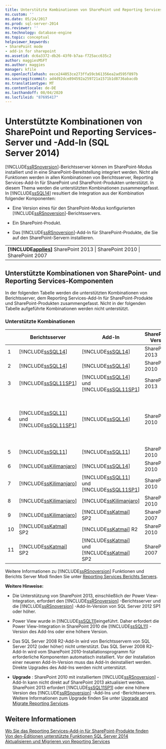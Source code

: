 ```yaml
---
title: Unterstützte Kombinationen von SharePoint und Reporting Services Server und Add-in (SQL Server 2014) | Microsoft-Dokumentation
ms.custom: ''
ms.date: 05/24/2017
ms.prod: sql-server-2014
ms.reviewer: ''
ms.technology: database-engine
ms.topic: conceptual
helpviewer_keywords:
- SharePoint mode
- add-in for sharepoint
ms.assetid: dc6a3372-db26-43f0-b7aa-f725acc635c2
author: maggiesMSFT
ms.author: maggies
manager: kfile
ms.openlocfilehash: eece244053ce273ffa59cb61356ea2ad595f897b
ms.sourcegitcommit: ad4d92dce894592a259721a1571b1d8736abacdb
ms.translationtype: MT
ms.contentlocale: de-DE
ms.lasthandoff: 08/04/2020
ms.locfileid: "87695417"
---
```

# <a name="supported-combinations-of-sharepoint-and-reporting-services-server-and-add-in-sql-server-2014"></a>Unterstützte Kombinationen von SharePoint und Reporting Services-Server und -Add-In (SQL Server 2014)
  [!INCLUDE[ssRSnoversion](../../includes/ssrsnoversion-md.md)]-Berichtsserver können im SharePoint-Modus installiert und in eine SharePoint-Bereitstellung integriert werden. Nicht alle Funktionen werden in allen Kombinationen von Berichtsserver, Reporting Services-Add-In für SharePoint und SharePoint-Produkten unterstützt. In diesem Thema werden die unterstützten Kombinationen zusammengefasst. In [!INCLUDE[ssSQL14](../../includes/sssql14-md.md)] resultiert die Integration aus der Kombination folgender Komponenten:  
  
-   Eine Version eines für den SharePoint-Modus konfigurierten [!INCLUDE[ssRSnoversion](../../includes/ssrsnoversion-md.md)]-Berichtsservers.  
  
-   Ein SharePoint-Produkt.  
  
-   Das [!INCLUDE[ssRSnoversion](../../includes/ssrsnoversion-md.md)]-Add-In für SharePoint-Produkte, die Sie auf den SharePoint-Servern installieren.  
  
||  
|-|  
|**[!INCLUDE[applies](../../includes/applies-md.md)]** SharePoint 2013 &#124; SharePoint 2010 &#124; SharePoint 2007|  
  
## <a name="supported-combinations-of-sharepoint-and-reporting-services-components"></a>Unterstützte Kombinationen von SharePoint- und Reporting Services-Komponenten  
 In der folgenden Tabelle werden die unterstützten Kombinationen von Berichtsserver, dem Reporting Services-Add-In für SharePoint-Produkte und SharePoint-Produkten zusammengefasst. Nicht in der folgenden Tabelle aufgeführte Kombinationen werden nicht unterstützt.  
  
### <a name="supported-combinations"></a>Unterstützte Kombinationen  
  
||Berichtsserver|Add-In|SharePoint-Version|Unterstützt|  
|-|-------------------|-------------|------------------------|---------------|  
|1|[!INCLUDE[ssSQL14](../../includes/sssql14-md.md)]|[!INCLUDE[ssSQL14](../../includes/sssql14-md.md)]|SharePoint 2013|Ja|  
|2|[!INCLUDE[ssSQL14](../../includes/sssql14-md.md)]|[!INCLUDE[ssSQL14](../../includes/sssql14-md.md)]|SharePoint 2010|Ja|  
|3|[!INCLUDE[ssSQL11SP1](../../includes/sssql11sp1-md.md)]|[!INCLUDE[ssSQL14](../../includes/sssql14-md.md)] und [!INCLUDE[ssSQL11SP1](../../includes/sssql11sp1-md.md)]|SharePoint 2013|Ja|  
|4|[!INCLUDE[ssSQL11](../../includes/sssql11-md.md)] und [!INCLUDE[ssSQL11SP1](../../includes/sssql11sp1-md.md)]|[!INCLUDE[ssSQL14](../../includes/sssql14-md.md)]|SharePoint 2010|Ja<br /><br /> Ausnahme: Die Power View-Integration wird nicht unterstützt.|  
|5|[!INCLUDE[ssSQL11](../../includes/sssql11-md.md)]|[!INCLUDE[ssSQL11](../../includes/sssql11-md.md)]|SharePoint 2010|Ja|  
|6|[!INCLUDE[ssKilimanjaro](../../includes/sskilimanjaro-md.md)]|[!INCLUDE[ssSQL14](../../includes/sssql14-md.md)]|SharePoint 2010|Ja|  
|7|[!INCLUDE[ssKilimanjaro](../../includes/sskilimanjaro-md.md)]|[!INCLUDE[ssSQL11](../../includes/sssql11-md.md)] und [!INCLUDE[ssSQL11SP1](../../includes/sssql11sp1-md.md)]|SharePoint 2010|Ja|  
|8|[!INCLUDE[ssKilimanjaro](../../includes/sskilimanjaro-md.md)]|[!INCLUDE[ssKilimanjaro](../../includes/sskilimanjaro-md.md)]|SharePoint 2010|Ja|  
|9|[!INCLUDE[ssKilimanjaro](../../includes/sskilimanjaro-md.md)]|[!INCLUDE[ssKatmai](../../includes/sskatmai-md.md)] SP2|SharePoint 2007|Ja|  
|10|[!INCLUDE[ssKatmai](../../includes/sskatmai-md.md)] SP2|[!INCLUDE[ssKatmai](../../includes/sskatmai-md.md)] R2|SharePoint 2010|Ja|  
|11|[!INCLUDE[ssKatmai](../../includes/sskatmai-md.md)] SP2|[!INCLUDE[ssKatmai](../../includes/sskatmai-md.md)] und [!INCLUDE[ssKatmai](../../includes/sskatmai-md.md)] SP2|SharePoint 2007|Ja|  
  
 Weitere Informationen zu [!INCLUDE[ssRSnoversion](../../includes/ssrsnoversion-md.md)] Funktionen und Berichts Server Modi finden Sie unter [Reporting Services Berichts Servers](../reporting-services-report-server.md).  
  
 **Weitere Hinweise:**  
  
-   Die Unterstützung von SharePoint 2013, einschließlich der Power View-Integration, erfordert den [!INCLUDE[ssRSnoversion](../../includes/ssrsnoversion-md.md)] -Berichtsserver und die [!INCLUDE[ssRSnoversion](../../includes/ssrsnoversion-md.md)] -Add-In-Version von SQL Server 2012 SP1 oder höher.  
  
-   Power View wurde in [!INCLUDE[ssSQL11](../../includes/sssql11-md.md)]eingeführt. Daher erfordert die Power View-Integration in SharePoint 2010 die [!INCLUDE[ssSQL11](../../includes/sssql11-md.md)] -Version des Add-Ins oder eine höhere Version.  
  
-   Das SQL Server 2008 R2-Add-In wird von Berichtsservern von SQL Server 2012 (oder höher) nicht unterstützt. Das SQL Server 2008 R2-Add-In wird vom SharePoint 2010-Installationsprogramm für erforderliche Komponenten automatisch installiert. Vor der Installation einer neueren Add-In-Version muss das Add-In deinstalliert werden. Direkte Upgrades des Add-Ins werden nicht unterstützt.  
  
-   **Upgrade** : SharePoint 2010 mit installiertem [!INCLUDE[ssRSnoversion](../../includes/ssrsnoversion-md.md)] -Add-In kann nicht direkt auf SharePoint 2013 aktualisiert werden. SharePoint 2013 erfordert [!INCLUDE[ssSQL11SP1](../../includes/sssql11sp1-md.md)] oder eine höhere Version des [!INCLUDE[ssRSnoversion](../../includes/ssrsnoversion-md.md)] -Add-Ins und -Berichtsservers. Weitere Informationen zum Upgrade finden Sie unter [Upgrade and Migrate Reporting Services](upgrade-and-migrate-reporting-services.md).  
  
## <a name="see-also"></a>Weitere Informationen  
 [Wo Sie das Reporting Services-Add-in für SharePoint-Produkte finden](where-to-find-the-reporting-services-add-in-for-sharepoint-products.md)   
 [Von den-Editionen unterstützte Funktionen SQL Server 2014](../../getting-started/features-supported-by-the-editions-of-sql-server-2014.md)   
 [Aktualisieren und Migrieren von Reporting Services](upgrade-and-migrate-reporting-services.md)  
  
  
